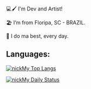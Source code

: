 :computer::paintbrush: I'm Dev and Artist!

:beach_umbrella: I’m from Floripa, SC - BRAZIL.

:maple_leaf: I do ma best, every day.

## Languages:
[![nickMy Top Langs](https://github-readme-stats.vercel.app/api/top-langs/?username=nicksMy&theme=midnight-purple)](https://github.com/nicksMy/github-readme-stats)

[![nickMy Daily Status](https://github-readme-stats.vercel.app/api/wakatime?username=willianrod)](https://github.com/anuraghazra/github-readme-stats)

<!--
**nicksMy/nicksMy** is a ✨ _special_ ✨ repository because its `README.md` (this file) appears on your GitHub profile.

Here are some ideas to get you started:

- 🔭 I’m currently working on ...
- 🌱 I’m currently learning ...
- 👯 I’m looking to collaborate on ...
- 🤔 I’m looking for help with ...
- 💬 Ask me about ...
- 📫 How to reach me: ...
- 😄 Pronouns: ...
- ⚡ Fun fact: ...
-->
